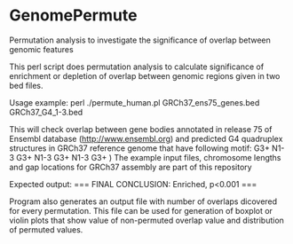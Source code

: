 # GenomePermute
Permutation analysis to investigate the significance of overlap between genomic features

This perl script does permutation analysis to calculate significance of enrichment or depletion of overlap between genomic regions given in two bed files.

Usage example: perl ./permute_human.pl GRCh37_ens75_genes.bed GRCh37_G4_1-3.bed

This will check overlap between gene bodies annotated in release 75 of Ensembl database (http://www.ensembl.org) and predicted G4 quadruplex structures in GRCh37 reference genome that have following motif:  G3+ N1-3 G3+ N1-3 G3+ N1-3 G3+ )
The example input files, chromosome lengths and gap locations for GRCh37 assembly are part of this repository

Expected output:
=== FINAL CONCLUSION: Enriched, p<0.001 ===

Program also generates an output file with number of overlaps dicovered for every permutation. This file can be used for generation of boxplot or violin plots that show value of non-permuted overlap value and distribution of permuted values.
